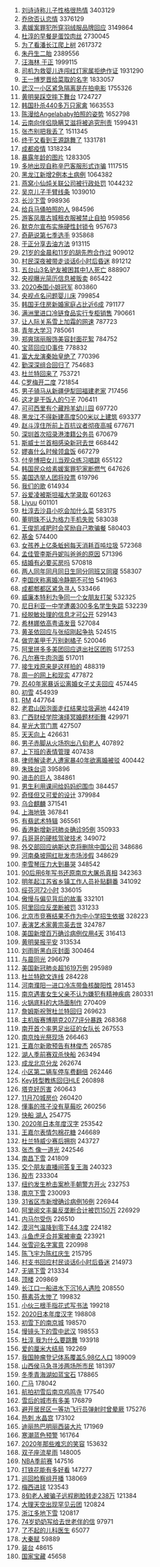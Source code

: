1. [刘诗诗称儿子性格很热情](https://s.weibo.com/weibo?q=%23%E5%88%98%E8%AF%97%E8%AF%97%E7%A7%B0%E5%84%BF%E5%AD%90%E6%80%A7%E6%A0%BC%E5%BE%88%E7%83%AD%E6%83%85%23&Refer=top) 3403129
1. [乔欣否认恋情](https://s.weibo.com/weibo?q=%23%E4%B9%94%E6%AC%A3%E5%90%A6%E8%AE%A4%E6%81%8B%E6%83%85%23&Refer=top) 3376129
1. [素媛案罪犯所穿羽绒服品牌回应](https://s.weibo.com/weibo?q=%23%E7%B4%A0%E5%AA%9B%E6%A1%88%E7%BD%AA%E7%8A%AF%E6%89%80%E7%A9%BF%E7%BE%BD%E7%BB%92%E6%9C%8D%E5%93%81%E7%89%8C%E5%9B%9E%E5%BA%94%23&Refer=top) 3149864
1. [杜淳的早餐是蛋饺肉丝](https://s.weibo.com/weibo?q=%23%E6%9D%9C%E6%B7%B3%E7%9A%84%E6%97%A9%E9%A4%90%E6%98%AF%E8%9B%8B%E9%A5%BA%E8%82%89%E4%B8%9D%23&Refer=top) 2730045
1. [为了看潘长江爬上树](https://s.weibo.com/weibo?q=%23%E4%B8%BA%E4%BA%86%E7%9C%8B%E6%BD%98%E9%95%BF%E6%B1%9F%E7%88%AC%E4%B8%8A%E6%A0%91%23&Refer=top) 2617372
1. [朱丹生二胎](https://s.weibo.com/weibo?q=%E6%9C%B1%E4%B8%B9%E7%94%9F%E4%BA%8C%E8%83%8E&Refer=top) 2389556
1. [汪海林 于正](https://s.weibo.com/weibo?q=%E6%B1%AA%E6%B5%B7%E6%9E%97%20%E4%BA%8E%E6%AD%A3&Refer=top) 1999115
1. [司机为救婴儿连闯红灯家属拒绝作证](https://s.weibo.com/weibo?q=%23%E5%8F%B8%E6%9C%BA%E4%B8%BA%E6%95%91%E5%A9%B4%E5%84%BF%E8%BF%9E%E9%97%AF%E7%BA%A2%E7%81%AF%E5%AE%B6%E5%B1%9E%E6%8B%92%E7%BB%9D%E4%BD%9C%E8%AF%81%23&Refer=top) 1931290
1. [王一博罗晋给菜取的名字](https://s.weibo.com/weibo?q=%23%E7%8E%8B%E4%B8%80%E5%8D%9A%E7%BD%97%E6%99%8B%E7%BB%99%E8%8F%9C%E5%8F%96%E7%9A%84%E5%90%8D%E5%AD%97%23&Refer=top) 1833057
1. [武汉一小区紧急隔离是在拍电影](https://s.weibo.com/weibo?q=%E6%AD%A6%E6%B1%89%E4%B8%80%E5%B0%8F%E5%8C%BA%E7%B4%A7%E6%80%A5%E9%9A%94%E7%A6%BB%E6%98%AF%E5%9C%A8%E6%8B%8D%E7%94%B5%E5%BD%B1&Refer=top) 1755326
1. [黄明昊踩空摔下舞台](https://s.weibo.com/weibo?q=%23%E9%BB%84%E6%98%8E%E6%98%8A%E8%B8%A9%E7%A9%BA%E6%91%94%E4%B8%8B%E8%88%9E%E5%8F%B0%23&Refer=top) 1724727
1. [韩国扑杀440多万只家禽](https://s.weibo.com/weibo?q=%23%E9%9F%A9%E5%9B%BD%E6%89%91%E6%9D%80440%E5%A4%9A%E4%B8%87%E5%8F%AA%E5%AE%B6%E7%A6%BD%23&Refer=top) 1663553
1. [陈漫给Angelababy拍照的姿势](https://s.weibo.com/weibo?q=%23%E9%99%88%E6%BC%AB%E7%BB%99Angelababy%E6%8B%8D%E7%85%A7%E7%9A%84%E5%A7%BF%E5%8A%BF%23&Refer=top) 1652798
1. [云南向伴侣隐瞒艾滋将被追究刑责](https://s.weibo.com/weibo?q=%23%E4%BA%91%E5%8D%97%E5%90%91%E4%BC%B4%E4%BE%A3%E9%9A%90%E7%9E%92%E8%89%BE%E6%BB%8B%E5%B0%86%E8%A2%AB%E8%BF%BD%E7%A9%B6%E5%88%91%E8%B4%A3%23&Refer=top) 1599431
1. [张杰别把我丢了](https://s.weibo.com/weibo?q=%23%E5%BC%A0%E6%9D%B0%E5%88%AB%E6%8A%8A%E6%88%91%E4%B8%A2%E4%BA%86%23&Refer=top) 1511345
1. [终于又看到王源跳舞了](https://s.weibo.com/weibo?q=%E7%BB%88%E4%BA%8E%E5%8F%88%E7%9C%8B%E5%88%B0%E7%8E%8B%E6%BA%90%E8%B7%B3%E8%88%9E%E4%BA%86&Refer=top) 1331781
1. [成都疫情](https://s.weibo.com/weibo?q=%E6%88%90%E9%83%BD%E7%96%AB%E6%83%85&Refer=top) 1318234
1. [暴露年龄的图片](https://s.weibo.com/weibo?q=%23%E6%9A%B4%E9%9C%B2%E5%B9%B4%E9%BE%84%E7%9A%84%E5%9B%BE%E7%89%87%23&Refer=top) 1283305
1. [多地出现自称辛巴客服形式诈骗](https://s.weibo.com/weibo?q=%E5%A4%9A%E5%9C%B0%E5%87%BA%E7%8E%B0%E8%87%AA%E7%A7%B0%E8%BE%9B%E5%B7%B4%E5%AE%A2%E6%9C%8D%E5%BD%A2%E5%BC%8F%E8%AF%88%E9%AA%97&Refer=top) 1117515
1. [黑龙江新增2例本土病例](https://s.weibo.com/weibo?q=%23%E9%BB%91%E9%BE%99%E6%B1%9F%E6%96%B0%E5%A2%9E2%E4%BE%8B%E6%9C%AC%E5%9C%9F%E7%97%85%E4%BE%8B%23&Refer=top) 1064382
1. [燕窝小仙炖关联公司被行政处罚](https://s.weibo.com/weibo?q=%E7%87%95%E7%AA%9D%E5%B0%8F%E4%BB%99%E7%82%96%E5%85%B3%E8%81%94%E5%85%AC%E5%8F%B8%E8%A2%AB%E8%A1%8C%E6%94%BF%E5%A4%84%E7%BD%9A&Refer=top) 1044232
1. [吴京儿子手臂线条](https://s.weibo.com/weibo?q=%23%E5%90%B4%E4%BA%AC%E5%84%BF%E5%AD%90%E6%89%8B%E8%87%82%E7%BA%BF%E6%9D%A1%23&Refer=top) 1039010
1. [长沙下雪](https://s.weibo.com/weibo?q=%E9%95%BF%E6%B2%99%E4%B8%8B%E9%9B%AA&Refer=top) 998936
1. [给兵马俑拍照的人](https://s.weibo.com/weibo?q=%23%E7%BB%99%E5%85%B5%E9%A9%AC%E4%BF%91%E6%8B%8D%E7%85%A7%E7%9A%84%E4%BA%BA%23&Refer=top) 984596
1. [游客凤凰古城租衣服被禁止自拍](https://s.weibo.com/weibo?q=%23%E6%B8%B8%E5%AE%A2%E5%87%A4%E5%87%B0%E5%8F%A4%E5%9F%8E%E7%A7%9F%E8%A1%A3%E6%9C%8D%E8%A2%AB%E7%A6%81%E6%AD%A2%E8%87%AA%E6%8B%8D%23&Refer=top) 959856
1. [默克尔宣布实施硬性封锁令](https://s.weibo.com/weibo?q=%E9%BB%98%E5%85%8B%E5%B0%94%E5%AE%A3%E5%B8%83%E5%AE%9E%E6%96%BD%E7%A1%AC%E6%80%A7%E5%B0%81%E9%94%81%E4%BB%A4&Refer=top) 957673
1. [奇葩说第七季选手](https://s.weibo.com/weibo?q=%23%E5%A5%87%E8%91%A9%E8%AF%B4%E7%AC%AC%E4%B8%83%E5%AD%A3%E9%80%89%E6%89%8B%23&Refer=top) 935868
1. [于正分享去油方法](https://s.weibo.com/weibo?q=%23%E4%BA%8E%E6%AD%A3%E5%88%86%E4%BA%AB%E5%8E%BB%E6%B2%B9%E6%96%B9%E6%B3%95%23&Refer=top) 913115
1. [21岁的金晨和11岁的胡先煦合作过](https://s.weibo.com/weibo?q=%2321%E5%B2%81%E7%9A%84%E9%87%91%E6%99%A8%E5%92%8C11%E5%B2%81%E7%9A%84%E8%83%A1%E5%85%88%E7%85%A6%E5%90%88%E4%BD%9C%E8%BF%87%23&Refer=top) 909012
1. [村民深夜被带走谈话6小时后昏迷](https://s.weibo.com/weibo?q=%E6%9D%91%E6%B0%91%E6%B7%B1%E5%A4%9C%E8%A2%AB%E5%B8%A6%E8%B5%B0%E8%B0%88%E8%AF%9D6%E5%B0%8F%E6%97%B6%E5%90%8E%E6%98%8F%E8%BF%B7&Refer=top) 891212
1. [五台山3名驴友被困其中1人死亡](https://s.weibo.com/weibo?q=%23%E4%BA%94%E5%8F%B0%E5%B1%B13%E5%90%8D%E9%A9%B4%E5%8F%8B%E8%A2%AB%E5%9B%B0%E5%85%B6%E4%B8%AD1%E4%BA%BA%E6%AD%BB%E4%BA%A1%23&Refer=top) 888907
1. [央视曝光简历信息被贩卖](https://s.weibo.com/weibo?q=%23%E5%A4%AE%E8%A7%86%E6%9B%9D%E5%85%89%E7%AE%80%E5%8E%86%E4%BF%A1%E6%81%AF%E8%A2%AB%E8%B4%A9%E5%8D%96%23&Refer=top) 865422
1. [2020泰国小姐冠军](https://s.weibo.com/weibo?q=2020%E6%B3%B0%E5%9B%BD%E5%B0%8F%E5%A7%90%E5%86%A0%E5%86%9B&Refer=top) 803860
1. [央视点名问题婴儿床](https://s.weibo.com/weibo?q=%23%E5%A4%AE%E8%A7%86%E7%82%B9%E5%90%8D%E9%97%AE%E9%A2%98%E5%A9%B4%E5%84%BF%E5%BA%8A%23&Refer=top) 799854
1. [韩国无住房新婚家庭占比近6成](https://s.weibo.com/weibo?q=%E9%9F%A9%E5%9B%BD%E6%97%A0%E4%BD%8F%E6%88%BF%E6%96%B0%E5%A9%9A%E5%AE%B6%E5%BA%AD%E5%8D%A0%E6%AF%94%E8%BF%916%E6%88%90&Refer=top) 791177
1. [满洲里进口冷链食品实行专柜销售](https://s.weibo.com/weibo?q=%23%E6%BB%A1%E6%B4%B2%E9%87%8C%E8%BF%9B%E5%8F%A3%E5%86%B7%E9%93%BE%E9%A3%9F%E5%93%81%E5%AE%9E%E8%A1%8C%E4%B8%93%E6%9F%9C%E9%94%80%E5%94%AE%23&Refer=top) 790661
1. [让人际关系雪上加霜的网速](https://s.weibo.com/weibo?q=%23%E8%AE%A9%E4%BA%BA%E9%99%85%E5%85%B3%E7%B3%BB%E9%9B%AA%E4%B8%8A%E5%8A%A0%E9%9C%9C%E7%9A%84%E7%BD%91%E9%80%9F%23&Refer=top) 787723
1. [青年大学习](https://s.weibo.com/weibo?q=%E9%9D%92%E5%B9%B4%E5%A4%A7%E5%AD%A6%E4%B9%A0&Refer=top) 785061
1. [郑爽瑞丽服饰美容封面花絮](https://s.weibo.com/weibo?q=%23%E9%83%91%E7%88%BD%E7%91%9E%E4%B8%BD%E6%9C%8D%E9%A5%B0%E7%BE%8E%E5%AE%B9%E5%B0%81%E9%9D%A2%E8%8A%B1%E7%B5%AE%23&Refer=top) 784752
1. [宝蓝回应ID事件](https://s.weibo.com/weibo?q=%E5%AE%9D%E8%93%9D%E5%9B%9E%E5%BA%94ID%E4%BA%8B%E4%BB%B6&Refer=top) 778832
1. [富大龙演秦始皇绝了](https://s.weibo.com/weibo?q=%23%E5%AF%8C%E5%A4%A7%E9%BE%99%E6%BC%94%E7%A7%A6%E5%A7%8B%E7%9A%87%E7%BB%9D%E4%BA%86%23&Refer=top) 770396
1. [勤深深组合回归了](https://s.weibo.com/weibo?q=%23%E5%8B%A4%E6%B7%B1%E6%B7%B1%E7%BB%84%E5%90%88%E5%9B%9E%E5%BD%92%E4%BA%86%23&Refer=top) 754683
1. [杜兰特回来了](https://s.weibo.com/weibo?q=%E6%9D%9C%E5%85%B0%E7%89%B9%E5%9B%9E%E6%9D%A5%E4%BA%86&Refer=top) 753721
1. [C罗梅开二度](https://s.weibo.com/weibo?q=C%E7%BD%97%E6%A2%85%E5%BC%80%E4%BA%8C%E5%BA%A6&Refer=top) 721854
1. [男子骑马从新疆伊犁回福建老家](https://s.weibo.com/weibo?q=%E7%94%B7%E5%AD%90%E9%AA%91%E9%A9%AC%E4%BB%8E%E6%96%B0%E7%96%86%E4%BC%8A%E7%8A%81%E5%9B%9E%E7%A6%8F%E5%BB%BA%E8%80%81%E5%AE%B6&Refer=top) 717456
1. [这才是干饭人的勺子](https://s.weibo.com/weibo?q=%23%E8%BF%99%E6%89%8D%E6%98%AF%E5%B9%B2%E9%A5%AD%E4%BA%BA%E7%9A%84%E5%8B%BA%E5%AD%90%23&Refer=top) 706411
1. [可可西里有个藏羚羊幼儿园](https://s.weibo.com/weibo?q=%23%E5%8F%AF%E5%8F%AF%E8%A5%BF%E9%87%8C%E6%9C%89%E4%B8%AA%E8%97%8F%E7%BE%9A%E7%BE%8A%E5%B9%BC%E5%84%BF%E5%9B%AD%23&Refer=top) 697720
1. [黑龙江不得新建高度500米以上建筑](https://s.weibo.com/weibo?q=%23%E9%BB%91%E9%BE%99%E6%B1%9F%E4%B8%8D%E5%BE%97%E6%96%B0%E5%BB%BA%E9%AB%98%E5%BA%A6500%E7%B1%B3%E4%BB%A5%E4%B8%8A%E5%BB%BA%E7%AD%91%23&Refer=top) 693377
1. [赵斗淳住所前上百抗议者彻夜高喊](https://s.weibo.com/weibo?q=%23%E8%B5%B5%E6%96%97%E6%B7%B3%E4%BD%8F%E6%89%80%E5%89%8D%E4%B8%8A%E7%99%BE%E6%8A%97%E8%AE%AE%E8%80%85%E5%BD%BB%E5%A4%9C%E9%AB%98%E5%96%8A%23&Refer=top) 677671
1. [深圳首次招录港澳籍公务员](https://s.weibo.com/weibo?q=%E6%B7%B1%E5%9C%B3%E9%A6%96%E6%AC%A1%E6%8B%9B%E5%BD%95%E6%B8%AF%E6%BE%B3%E7%B1%8D%E5%85%AC%E5%8A%A1%E5%91%98&Refer=top) 670679
1. [斯威士兰首相感染新冠去世](https://s.weibo.com/weibo?q=%E6%96%AF%E5%A8%81%E5%A3%AB%E5%85%B0%E9%A6%96%E7%9B%B8%E6%84%9F%E6%9F%93%E6%96%B0%E5%86%A0%E5%8E%BB%E4%B8%96&Refer=top) 668442
1. [嫪毐什么时候领盒饭](https://s.weibo.com/weibo?q=%23%E5%AB%AA%E6%AF%90%E4%BB%80%E4%B9%88%E6%97%B6%E5%80%99%E9%A2%86%E7%9B%92%E9%A5%AD%23&Refer=top) 667279
1. [付辛博把女儿当观众练习唱跳](https://s.weibo.com/weibo?q=%23%E4%BB%98%E8%BE%9B%E5%8D%9A%E6%8A%8A%E5%A5%B3%E5%84%BF%E5%BD%93%E8%A7%82%E4%BC%97%E7%BB%83%E4%B9%A0%E5%94%B1%E8%B7%B3%23&Refer=top) 655122
1. [韩国民众给素媛案罪犯家断燃气](https://s.weibo.com/weibo?q=%23%E9%9F%A9%E5%9B%BD%E6%B0%91%E4%BC%97%E7%BB%99%E7%B4%A0%E5%AA%9B%E6%A1%88%E7%BD%AA%E7%8A%AF%E5%AE%B6%E6%96%AD%E7%87%83%E6%B0%94%23&Refer=top) 647626
1. [美国选举人团将投票](https://s.weibo.com/weibo?q=%23%E7%BE%8E%E5%9B%BD%E9%80%89%E4%B8%BE%E4%BA%BA%E5%9B%A2%E5%B0%86%E6%8A%95%E7%A5%A8%23&Refer=top) 619796
1. [我们的歌](https://s.weibo.com/weibo?q=%E6%88%91%E4%BB%AC%E7%9A%84%E6%AD%8C&Refer=top) 614934
1. [谷爱凌被斯坦福大学录取](https://s.weibo.com/weibo?q=%E8%B0%B7%E7%88%B1%E5%87%8C%E8%A2%AB%E6%96%AF%E5%9D%A6%E7%A6%8F%E5%A4%A7%E5%AD%A6%E5%BD%95%E5%8F%96&Refer=top) 601263
1. [Liyuu](https://s.weibo.com/weibo?q=Liyuu&Refer=top) 601101
1. [杜淳去沙县小吃会加什么菜](https://s.weibo.com/weibo?q=%23%E6%9D%9C%E6%B7%B3%E5%8E%BB%E6%B2%99%E5%8E%BF%E5%B0%8F%E5%90%83%E4%BC%9A%E5%8A%A0%E4%BB%80%E4%B9%88%E8%8F%9C%23&Refer=top) 583175
1. [董明珠不认为格力手机失败](https://s.weibo.com/weibo?q=%E8%91%A3%E6%98%8E%E7%8F%A0%E4%B8%8D%E8%AE%A4%E4%B8%BA%E6%A0%BC%E5%8A%9B%E6%89%8B%E6%9C%BA%E5%A4%B1%E8%B4%A5&Refer=top) 583038
1. [王俊凯减肥时会奖励自己欺骗餐](https://s.weibo.com/weibo?q=%23%E7%8E%8B%E4%BF%8A%E5%87%AF%E5%87%8F%E8%82%A5%E6%97%B6%E4%BC%9A%E5%A5%96%E5%8A%B1%E8%87%AA%E5%B7%B1%E6%AC%BA%E9%AA%97%E9%A4%90%23&Refer=top) 580403
1. [基金](https://s.weibo.com/weibo?q=%E5%9F%BA%E9%87%91&Refer=top) 574400
1. [女孩养上亿条蚯蚓每天消耗百吨垃圾](https://s.weibo.com/weibo?q=%23%E5%A5%B3%E5%AD%A9%E5%85%BB%E4%B8%8A%E4%BA%BF%E6%9D%A1%E8%9A%AF%E8%9A%93%E6%AF%8F%E5%A4%A9%E6%B6%88%E8%80%97%E7%99%BE%E5%90%A8%E5%9E%83%E5%9C%BE%23&Refer=top) 572368
1. [孟佳管李斯丹妮叫爸爸的原因](https://s.weibo.com/weibo?q=%23%E5%AD%9F%E4%BD%B3%E7%AE%A1%E6%9D%8E%E6%96%AF%E4%B8%B9%E5%A6%AE%E5%8F%AB%E7%88%B8%E7%88%B8%E7%9A%84%E5%8E%9F%E5%9B%A0%23&Refer=top) 571396
1. [结婚有必要买房吗](https://s.weibo.com/weibo?q=%23%E7%BB%93%E5%A9%9A%E6%9C%89%E5%BF%85%E8%A6%81%E4%B9%B0%E6%88%BF%E5%90%97%23&Refer=top) 570818
1. [两人同年同月同日生同分同班又同寝](https://s.weibo.com/weibo?q=%23%E4%B8%A4%E4%BA%BA%E5%90%8C%E5%B9%B4%E5%90%8C%E6%9C%88%E5%90%8C%E6%97%A5%E7%94%9F%E5%90%8C%E5%88%86%E5%90%8C%E7%8F%AD%E5%8F%88%E5%90%8C%E5%AF%9D%23&Refer=top) 558307
1. [李国庆称离婚冷静期不可怕](https://s.weibo.com/weibo?q=%E6%9D%8E%E5%9B%BD%E5%BA%86%E7%A7%B0%E7%A6%BB%E5%A9%9A%E5%86%B7%E9%9D%99%E6%9C%9F%E4%B8%8D%E5%8F%AF%E6%80%95&Refer=top) 541963
1. [成都郫都区紧急寻人](https://s.weibo.com/weibo?q=%23%E6%88%90%E9%83%BD%E9%83%AB%E9%83%BD%E5%8C%BA%E7%B4%A7%E6%80%A5%E5%AF%BB%E4%BA%BA%23&Refer=top) 533466
1. [威廉本特利为争同一个女朋友打架](https://s.weibo.com/weibo?q=%E5%A8%81%E5%BB%89%E6%9C%AC%E7%89%B9%E5%88%A9%E4%B8%BA%E4%BA%89%E5%90%8C%E4%B8%80%E4%B8%AA%E5%A5%B3%E6%9C%8B%E5%8F%8B%E6%89%93%E6%9E%B6&Refer=top) 532325
1. [尼日利亚一中学遭袭300多名学生失踪](https://s.weibo.com/weibo?q=%23%E5%B0%BC%E6%97%A5%E5%88%A9%E4%BA%9A%E4%B8%80%E4%B8%AD%E5%AD%A6%E9%81%AD%E8%A2%AD300%E5%A4%9A%E5%90%8D%E5%AD%A6%E7%94%9F%E5%A4%B1%E8%B8%AA%23&Refer=top) 532239
1. [经脱敏处理的信息才可公开](https://s.weibo.com/weibo?q=%23%E7%BB%8F%E8%84%B1%E6%95%8F%E5%A4%84%E7%90%86%E7%9A%84%E4%BF%A1%E6%81%AF%E6%89%8D%E5%8F%AF%E5%85%AC%E5%BC%80%23&Refer=top) 529143
1. [希林娜依高粤语发音](https://s.weibo.com/weibo?q=%E5%B8%8C%E6%9E%97%E5%A8%9C%E4%BE%9D%E9%AB%98%E7%B2%A4%E8%AF%AD%E5%8F%91%E9%9F%B3&Refer=top) 527084
1. [黄圣依回应与张绍刚起争执](https://s.weibo.com/weibo?q=%E9%BB%84%E5%9C%A3%E4%BE%9D%E5%9B%9E%E5%BA%94%E4%B8%8E%E5%BC%A0%E7%BB%8D%E5%88%9A%E8%B5%B7%E4%BA%89%E6%89%A7&Refer=top) 524515
1. [做完美甲千万别剥橘子](https://s.weibo.com/weibo?q=%23%E5%81%9A%E5%AE%8C%E7%BE%8E%E7%94%B2%E5%8D%83%E4%B8%87%E5%88%AB%E5%89%A5%E6%A9%98%E5%AD%90%23&Refer=top) 520046
1. [阿里拼多多美团回应退出社区团购](https://s.weibo.com/weibo?q=%23%E9%98%BF%E9%87%8C%E6%8B%BC%E5%A4%9A%E5%A4%9A%E7%BE%8E%E5%9B%A2%E5%9B%9E%E5%BA%94%E9%80%80%E5%87%BA%E7%A4%BE%E5%8C%BA%E5%9B%A2%E8%B4%AD%23&Refer=top) 517253
1. [凡尔赛牛肉泡面](https://s.weibo.com/weibo?q=%23%E5%87%A1%E5%B0%94%E8%B5%9B%E7%89%9B%E8%82%89%E6%B3%A1%E9%9D%A2%23&Refer=top) 517011
1. [接生戏原来是这样拍的](https://s.weibo.com/weibo?q=%23%E6%8E%A5%E7%94%9F%E6%88%8F%E5%8E%9F%E6%9D%A5%E6%98%AF%E8%BF%99%E6%A0%B7%E6%8B%8D%E7%9A%84%23&Refer=top) 488319
1. [周一的网上和现实](https://s.weibo.com/weibo?q=%23%E5%91%A8%E4%B8%80%E7%9A%84%E7%BD%91%E4%B8%8A%E5%92%8C%E7%8E%B0%E5%AE%9E%23&Refer=top) 477872
1. [忍40年家暴诉讼离婚女子丈夫回应](https://s.weibo.com/weibo?q=%23%E5%BF%8D40%E5%B9%B4%E5%AE%B6%E6%9A%B4%E8%AF%89%E8%AE%BC%E7%A6%BB%E5%A9%9A%E5%A5%B3%E5%AD%90%E4%B8%88%E5%A4%AB%E5%9B%9E%E5%BA%94%23&Refer=top) 457445
1. [初雪](https://s.weibo.com/weibo?q=%E5%88%9D%E9%9B%AA&Refer=top) 454939
1. [RM](https://s.weibo.com/weibo?q=RM&Refer=top) 447764
1. [老君山因泡面走红结果垃圾遍地](https://s.weibo.com/weibo?q=%E8%80%81%E5%90%9B%E5%B1%B1%E5%9B%A0%E6%B3%A1%E9%9D%A2%E8%B5%B0%E7%BA%A2%E7%BB%93%E6%9E%9C%E5%9E%83%E5%9C%BE%E9%81%8D%E5%9C%B0&Refer=top) 442419
1. [广西财经学院演绎冥婚题材街舞](https://s.weibo.com/weibo?q=%23%E5%B9%BF%E8%A5%BF%E8%B4%A2%E7%BB%8F%E5%AD%A6%E9%99%A2%E6%BC%94%E7%BB%8E%E5%86%A5%E5%A9%9A%E9%A2%98%E6%9D%90%E8%A1%97%E8%88%9E%23&Refer=top) 429971
1. [星光大赏门票](https://s.weibo.com/weibo?q=%E6%98%9F%E5%85%89%E5%A4%A7%E8%B5%8F%E9%97%A8%E7%A5%A8&Refer=top) 427507
1. [天天向上](https://s.weibo.com/weibo?q=%E5%A4%A9%E5%A4%A9%E5%90%91%E4%B8%8A&Refer=top) 426631
1. [男子赤脚从火场抱出八旬老人](https://s.weibo.com/weibo?q=%E7%94%B7%E5%AD%90%E8%B5%A4%E8%84%9A%E4%BB%8E%E7%81%AB%E5%9C%BA%E6%8A%B1%E5%87%BA%E5%85%AB%E6%97%AC%E8%80%81%E4%BA%BA&Refer=top) 407892
1. [上下班的表情管理](https://s.weibo.com/weibo?q=%E4%B8%8A%E4%B8%8B%E7%8F%AD%E7%9A%84%E8%A1%A8%E6%83%85%E7%AE%A1%E7%90%86&Refer=top) 407438
1. [律师解读老人遭家暴40年欲离婚被驳](https://s.weibo.com/weibo?q=%23%E5%BE%8B%E5%B8%88%E8%A7%A3%E8%AF%BB%E8%80%81%E4%BA%BA%E9%81%AD%E5%AE%B6%E6%9A%B440%E5%B9%B4%E6%AC%B2%E7%A6%BB%E5%A9%9A%E8%A2%AB%E9%A9%B3%23&Refer=top) 400442
1. [朱珠台词](https://s.weibo.com/weibo?q=%E6%9C%B1%E7%8F%A0%E5%8F%B0%E8%AF%8D&Refer=top) 395896
1. [进击的巨人](https://s.weibo.com/weibo?q=%E8%BF%9B%E5%87%BB%E7%9A%84%E5%B7%A8%E4%BA%BA&Refer=top) 384861
1. [男生利用课间给妈妈织围巾](https://s.weibo.com/weibo?q=%E7%94%B7%E7%94%9F%E5%88%A9%E7%94%A8%E8%AF%BE%E9%97%B4%E7%BB%99%E5%A6%88%E5%A6%88%E7%BB%87%E5%9B%B4%E5%B7%BE&Refer=top) 384457
1. [奇怪但又可爱的设计](https://s.weibo.com/weibo?q=%23%E5%A5%87%E6%80%AA%E4%BD%86%E5%8F%88%E5%8F%AF%E7%88%B1%E7%9A%84%E8%AE%BE%E8%AE%A1%23&Refer=top) 379984
1. [乌合麒麟](https://s.weibo.com/weibo?q=%E4%B9%8C%E5%90%88%E9%BA%92%E9%BA%9F&Refer=top) 371541
1. [上海地铁](https://s.weibo.com/weibo?q=%E4%B8%8A%E6%B5%B7%E5%9C%B0%E9%93%81&Refer=top) 367841
1. [有翡武术特辑](https://s.weibo.com/weibo?q=%E6%9C%89%E7%BF%A1%E6%AD%A6%E6%9C%AF%E7%89%B9%E8%BE%91&Refer=top) 365561
1. [香港新增新冠肺炎确诊95例](https://s.weibo.com/weibo?q=%23%E9%A6%99%E6%B8%AF%E6%96%B0%E5%A2%9E%E6%96%B0%E5%86%A0%E8%82%BA%E7%82%8E%E7%A1%AE%E8%AF%8A95%E4%BE%8B%23&Refer=top) 350933
1. [兵哥哥的硬核驾驶技术](https://s.weibo.com/weibo?q=%23%E5%85%B5%E5%93%A5%E5%93%A5%E7%9A%84%E7%A1%AC%E6%A0%B8%E9%A9%BE%E9%A9%B6%E6%8A%80%E6%9C%AF%23&Refer=top) 349072
1. [外交部回应纳斯达克将删除中国公司](https://s.weibo.com/weibo?q=%23%E5%A4%96%E4%BA%A4%E9%83%A8%E5%9B%9E%E5%BA%94%E7%BA%B3%E6%96%AF%E8%BE%BE%E5%85%8B%E5%B0%86%E5%88%A0%E9%99%A4%E4%B8%AD%E5%9B%BD%E5%85%AC%E5%8F%B8%23&Refer=top) 348686
1. [河南桑坡网红批发市场涉假](https://s.weibo.com/weibo?q=%23%E6%B2%B3%E5%8D%97%E6%A1%91%E5%9D%A1%E7%BD%91%E7%BA%A2%E6%89%B9%E5%8F%91%E5%B8%82%E5%9C%BA%E6%B6%89%E5%81%87%23&Refer=top) 348629
1. [李雪琴压力大到暴哭](https://s.weibo.com/weibo?q=%E6%9D%8E%E9%9B%AA%E7%90%B4%E5%8E%8B%E5%8A%9B%E5%A4%A7%E5%88%B0%E6%9A%B4%E5%93%AD&Refer=top) 348542
1. [90后用6年写书还原南京大屠杀真相](https://s.weibo.com/weibo?q=%2390%E5%90%8E%E7%94%A86%E5%B9%B4%E5%86%99%E4%B9%A6%E8%BF%98%E5%8E%9F%E5%8D%97%E4%BA%AC%E5%A4%A7%E5%B1%A0%E6%9D%80%E7%9C%9F%E7%9B%B8%23&Refer=top) 342363
1. [明年起江苏省乡镇工作人员补贴翻番](https://s.weibo.com/weibo?q=%23%E6%98%8E%E5%B9%B4%E8%B5%B7%E6%B1%9F%E8%8B%8F%E7%9C%81%E4%B9%A1%E9%95%87%E5%B7%A5%E4%BD%9C%E4%BA%BA%E5%91%98%E8%A1%A5%E8%B4%B4%E7%BF%BB%E7%95%AA%23&Refer=top) 341092
1. [绥芬河72小时](https://s.weibo.com/weibo?q=%23%E7%BB%A5%E8%8A%AC%E6%B2%B372%E5%B0%8F%E6%97%B6%23&Refer=top) 336015
1. [傲慢与偏见背后的故事](https://s.weibo.com/weibo?q=%23%E5%82%B2%E6%85%A2%E4%B8%8E%E5%81%8F%E8%A7%81%E8%83%8C%E5%90%8E%E7%9A%84%E6%95%85%E4%BA%8B%23&Refer=top) 332101
1. [阿里回应反垄断被罚](https://s.weibo.com/weibo?q=%E9%98%BF%E9%87%8C%E5%9B%9E%E5%BA%94%E5%8F%8D%E5%9E%84%E6%96%AD%E8%A2%AB%E7%BD%9A&Refer=top) 331233
1. [北京市竞赛结果不作为中小学招生依据](https://s.weibo.com/weibo?q=%23%E5%8C%97%E4%BA%AC%E5%B8%82%E7%AB%9E%E8%B5%9B%E7%BB%93%E6%9E%9C%E4%B8%8D%E4%BD%9C%E4%B8%BA%E4%B8%AD%E5%B0%8F%E5%AD%A6%E6%8B%9B%E7%94%9F%E4%BE%9D%E6%8D%AE%23&Refer=top) 328223
1. [表演艺术家黄宗英去世](https://s.weibo.com/weibo?q=%E8%A1%A8%E6%BC%94%E8%89%BA%E6%9C%AF%E5%AE%B6%E9%BB%84%E5%AE%97%E8%8B%B1%E5%8E%BB%E4%B8%96&Refer=top) 324787
1. [美国新增百万确诊病例仅用4天](https://s.weibo.com/weibo?q=%E7%BE%8E%E5%9B%BD%E6%96%B0%E5%A2%9E%E7%99%BE%E4%B8%87%E7%A1%AE%E8%AF%8A%E7%97%85%E4%BE%8B%E4%BB%85%E7%94%A84%E5%A4%A9&Refer=top) 316413
1. [黄明昊报平安](https://s.weibo.com/weibo?q=%23%E9%BB%84%E6%98%8E%E6%98%8A%E6%8A%A5%E5%B9%B3%E5%AE%89%23&Refer=top) 313534
1. [刘雨昕黑白灰封面](https://s.weibo.com/weibo?q=%23%E5%88%98%E9%9B%A8%E6%98%95%E9%BB%91%E7%99%BD%E7%81%B0%E5%B0%81%E9%9D%A2%23&Refer=top) 300464
1. [与晨同光](https://s.weibo.com/weibo?q=%E4%B8%8E%E6%99%A8%E5%90%8C%E5%85%89&Refer=top) 296679
1. [美国新冠肺炎超1619万例](https://s.weibo.com/weibo?q=%23%E7%BE%8E%E5%9B%BD%E6%96%B0%E5%86%A0%E8%82%BA%E7%82%8E%E8%B6%851619%E4%B8%87%E4%BE%8B%23&Refer=top) 295989
1. [杜兰特欧文连线](https://s.weibo.com/weibo?q=%E6%9D%9C%E5%85%B0%E7%89%B9%E6%AC%A7%E6%96%87%E8%BF%9E%E7%BA%BF&Refer=top) 284228
1. [河南濮阳一进口冷冻带鱼核酸阳性](https://s.weibo.com/weibo?q=%23%E6%B2%B3%E5%8D%97%E6%BF%AE%E9%98%B3%E4%B8%80%E8%BF%9B%E5%8F%A3%E5%86%B7%E5%86%BB%E5%B8%A6%E9%B1%BC%E6%A0%B8%E9%85%B8%E9%98%B3%E6%80%A7%23&Refer=top) 281453
1. [南京遇害女生父亲不认为嫌犯有精神疾病](https://s.weibo.com/weibo?q=%23%E5%8D%97%E4%BA%AC%E9%81%87%E5%AE%B3%E5%A5%B3%E7%94%9F%E7%88%B6%E4%BA%B2%E4%B8%8D%E8%AE%A4%E4%B8%BA%E5%AB%8C%E7%8A%AF%E6%9C%89%E7%B2%BE%E7%A5%9E%E7%96%BE%E7%97%85%23&Refer=top) 280331
1. [火锅底料的大场面制作](https://s.weibo.com/weibo?q=%23%E7%81%AB%E9%94%85%E5%BA%95%E6%96%99%E7%9A%84%E5%A4%A7%E5%9C%BA%E9%9D%A2%E5%88%B6%E4%BD%9C%23&Refer=top) 270409
1. [詹姆斯祝贺杜兰特回归](https://s.weibo.com/weibo?q=%E8%A9%B9%E5%A7%86%E6%96%AF%E7%A5%9D%E8%B4%BA%E6%9D%9C%E5%85%B0%E7%89%B9%E5%9B%9E%E5%BD%92&Refer=top) 269623
1. [主机版赛博朋克2077评分暴跌](https://s.weibo.com/weibo?q=%E4%B8%BB%E6%9C%BA%E7%89%88%E8%B5%9B%E5%8D%9A%E6%9C%8B%E5%85%8B2077%E8%AF%84%E5%88%86%E6%9A%B4%E8%B7%8C&Refer=top) 268368
1. [南开首个率男足出征的女队长](https://s.weibo.com/weibo?q=%23%E5%8D%97%E5%BC%80%E9%A6%96%E4%B8%AA%E7%8E%87%E7%94%B7%E8%B6%B3%E5%87%BA%E5%BE%81%E7%9A%84%E5%A5%B3%E9%98%9F%E9%95%BF%23&Refer=top) 267553
1. [南京烛光祭现场](https://s.weibo.com/weibo?q=%23%E5%8D%97%E4%BA%AC%E7%83%9B%E5%85%89%E7%A5%AD%E7%8E%B0%E5%9C%BA%23&Refer=top) 266463
1. [王嘉尔新歌预告有林俊杰](https://s.weibo.com/weibo?q=%E7%8E%8B%E5%98%89%E5%B0%94%E6%96%B0%E6%AD%8C%E9%A2%84%E5%91%8A%E6%9C%89%E6%9E%97%E4%BF%8A%E6%9D%B0&Refer=top) 265785
1. [湖人季前赛双杀快船](https://s.weibo.com/weibo?q=%E6%B9%96%E4%BA%BA%E5%AD%A3%E5%89%8D%E8%B5%9B%E5%8F%8C%E6%9D%80%E5%BF%AB%E8%88%B9&Refer=top) 263494
1. [成龙北京分龙](https://s.weibo.com/weibo?q=%E6%88%90%E9%BE%99%E5%8C%97%E4%BA%AC%E5%88%86%E9%BE%99&Refer=top) 262674
1. [小区第二辆车停车费翻倍](https://s.weibo.com/weibo?q=%E5%B0%8F%E5%8C%BA%E7%AC%AC%E4%BA%8C%E8%BE%86%E8%BD%A6%E5%81%9C%E8%BD%A6%E8%B4%B9%E7%BF%BB%E5%80%8D&Refer=top) 262446
1. [Key转型教练回归HLE](https://s.weibo.com/weibo?q=%23Key%E8%BD%AC%E5%9E%8B%E6%95%99%E7%BB%83%E5%9B%9E%E5%BD%92HLE%23&Refer=top) 260898
1. [塔克好厉害](https://s.weibo.com/weibo?q=%E5%A1%94%E5%85%8B%E5%A5%BD%E5%8E%89%E5%AE%B3&Refer=top) 260643
1. [11月70城房价](https://s.weibo.com/weibo?q=%2311%E6%9C%8870%E5%9F%8E%E6%88%BF%E4%BB%B7%23&Refer=top) 260420
1. [懂事的孩子没有草莓吃](https://s.weibo.com/weibo?q=%23%E6%87%82%E4%BA%8B%E7%9A%84%E5%AD%A9%E5%AD%90%E6%B2%A1%E6%9C%89%E8%8D%89%E8%8E%93%E5%90%83%23&Refer=top) 260256
1. [快船 湖人](https://s.weibo.com/weibo?q=%E5%BF%AB%E8%88%B9%20%E6%B9%96%E4%BA%BA&Refer=top) 254775
1. [2020年日本年度汉字](https://s.weibo.com/weibo?q=2020%E5%B9%B4%E6%97%A5%E6%9C%AC%E5%B9%B4%E5%BA%A6%E6%B1%89%E5%AD%97&Refer=top) 253542
1. [王嘉尔表情包棉花糖](https://s.weibo.com/weibo?q=%23%E7%8E%8B%E5%98%89%E5%B0%94%E8%A1%A8%E6%83%85%E5%8C%85%E6%A3%89%E8%8A%B1%E7%B3%96%23&Refer=top) 246689
1. [杜兰特威少赛后拥抱](https://s.weibo.com/weibo?q=%E6%9D%9C%E5%85%B0%E7%89%B9%E5%A8%81%E5%B0%91%E8%B5%9B%E5%90%8E%E6%8B%A5%E6%8A%B1&Refer=top) 243727
1. [张杰 像一道光](https://s.weibo.com/weibo?q=%E5%BC%A0%E6%9D%B0%20%E5%83%8F%E4%B8%80%E9%81%93%E5%85%89&Refer=top) 242546
1. [南昌下雪](https://s.weibo.com/weibo?q=%E5%8D%97%E6%98%8C%E4%B8%8B%E9%9B%AA&Refer=top) 241809
1. [交个朋友直播间答复王海](https://s.weibo.com/weibo?q=%E4%BA%A4%E4%B8%AA%E6%9C%8B%E5%8F%8B%E7%9B%B4%E6%92%AD%E9%97%B4%E7%AD%94%E5%A4%8D%E7%8E%8B%E6%B5%B7&Refer=top) 240323
1. [股市](https://s.weibo.com/weibo?q=%E8%82%A1%E5%B8%82&Refer=top) 233304
1. [纽约发生枪击案枪手朝警方开火](https://s.weibo.com/weibo?q=%E7%BA%BD%E7%BA%A6%E5%8F%91%E7%94%9F%E6%9E%AA%E5%87%BB%E6%A1%88%E6%9E%AA%E6%89%8B%E6%9C%9D%E8%AD%A6%E6%96%B9%E5%BC%80%E7%81%AB&Refer=top) 232753
1. [南京下雪](https://s.weibo.com/weibo?q=%E5%8D%97%E4%BA%AC%E4%B8%8B%E9%9B%AA&Refer=top) 230093
1. [31省区市新增确诊病例16例](https://s.weibo.com/weibo?q=%2331%E7%9C%81%E5%8C%BA%E5%B8%82%E6%96%B0%E5%A2%9E%E7%A1%AE%E8%AF%8A%E7%97%85%E4%BE%8B16%E4%BE%8B%23&Refer=top) 226944
1. [阿里阅文丰巢反垄断合计被罚150万](https://s.weibo.com/weibo?q=%23%E9%98%BF%E9%87%8C%E9%98%85%E6%96%87%E4%B8%B0%E5%B7%A2%E5%8F%8D%E5%9E%84%E6%96%AD%E5%90%88%E8%AE%A1%E8%A2%AB%E7%BD%9A150%E4%B8%87%23&Refer=top) 226929
1. [内马尔受伤](https://s.weibo.com/weibo?q=%E5%86%85%E9%A9%AC%E5%B0%94%E5%8F%97%E4%BC%A4&Refer=top) 226510
1. [漠河气温降到零下44.3度](https://s.weibo.com/weibo?q=%23%E6%BC%A0%E6%B2%B3%E6%B0%94%E6%B8%A9%E9%99%8D%E5%88%B0%E9%9B%B6%E4%B8%8B44.3%E5%BA%A6%23&Refer=top) 224182
1. [斗鱼虎牙合并案被审查](https://s.weibo.com/weibo?q=%23%E6%96%97%E9%B1%BC%E8%99%8E%E7%89%99%E5%90%88%E5%B9%B6%E6%A1%88%E8%A2%AB%E5%AE%A1%E6%9F%A5%23&Refer=top) 223921
1. [张雪迎名字寓意](https://s.weibo.com/weibo?q=%23%E5%BC%A0%E9%9B%AA%E8%BF%8E%E5%90%8D%E5%AD%97%E5%AF%93%E6%84%8F%23&Refer=top) 220998
1. [陈飞宇为陈红庆生](https://s.weibo.com/weibo?q=%23%E9%99%88%E9%A3%9E%E5%AE%87%E4%B8%BA%E9%99%88%E7%BA%A2%E5%BA%86%E7%94%9F%23&Refer=top) 215795
1. [村支书回应村民谈话6小时后昏迷](https://s.weibo.com/weibo?q=%E6%9D%91%E6%94%AF%E4%B9%A6%E5%9B%9E%E5%BA%94%E6%9D%91%E6%B0%91%E8%B0%88%E8%AF%9D6%E5%B0%8F%E6%97%B6%E5%90%8E%E6%98%8F%E8%BF%B7&Refer=top) 214973
1. [无锡下雪](https://s.weibo.com/weibo?q=%E6%97%A0%E9%94%A1%E4%B8%8B%E9%9B%AA&Refer=top) 213334
1. [顶楼](https://s.weibo.com/weibo?q=%E9%A1%B6%E6%A5%BC&Refer=top) 209869
1. [长江口一船进水下沉16人遇险](https://s.weibo.com/weibo?q=%E9%95%BF%E6%B1%9F%E5%8F%A3%E4%B8%80%E8%88%B9%E8%BF%9B%E6%B0%B4%E4%B8%8B%E6%B2%8916%E4%BA%BA%E9%81%87%E9%99%A9&Refer=top) 208550
1. [蔡素芬太惨了](https://s.weibo.com/weibo?q=%23%E8%94%A1%E7%B4%A0%E8%8A%AC%E5%A4%AA%E6%83%A8%E4%BA%86%23&Refer=top) 199832
1. [小伙三根手指花式写书法](https://s.weibo.com/weibo?q=%23%E5%B0%8F%E4%BC%99%E4%B8%89%E6%A0%B9%E6%89%8B%E6%8C%87%E8%8A%B1%E5%BC%8F%E5%86%99%E4%B9%A6%E6%B3%95%23&Refer=top) 199218
1. [2020日本年度汉字](https://s.weibo.com/weibo?q=2020%E6%97%A5%E6%9C%AC%E5%B9%B4%E5%BA%A6%E6%B1%89%E5%AD%97&Refer=top) 198808
1. [初雪下的南京城](https://s.weibo.com/weibo?q=%23%E5%88%9D%E9%9B%AA%E4%B8%8B%E7%9A%84%E5%8D%97%E4%BA%AC%E5%9F%8E%23&Refer=top) 198570
1. [慢镜头下的雪中武汉](https://s.weibo.com/weibo?q=%23%E6%85%A2%E9%95%9C%E5%A4%B4%E4%B8%8B%E7%9A%84%E9%9B%AA%E4%B8%AD%E6%AD%A6%E6%B1%89%23&Refer=top) 198553
1. [杜淳 我为什么要跳舞](https://s.weibo.com/weibo?q=%E6%9D%9C%E6%B7%B3%20%E6%88%91%E4%B8%BA%E4%BB%80%E4%B9%88%E8%A6%81%E8%B7%B3%E8%88%9E&Refer=top) 193918
1. [爱的厘米大结局](https://s.weibo.com/weibo?q=%E7%88%B1%E7%9A%84%E5%8E%98%E7%B1%B3%E5%A4%A7%E7%BB%93%E5%B1%80&Refer=top) 192269
1. [我国肿瘤登记体系覆盖5.98亿人口](https://s.weibo.com/weibo?q=%23%E6%88%91%E5%9B%BD%E8%82%BF%E7%98%A4%E7%99%BB%E8%AE%B0%E4%BD%93%E7%B3%BB%E8%A6%86%E7%9B%965.98%E4%BA%BF%E4%BA%BA%E5%8F%A3%23&Refer=top) 189009
1. [山西侯马急寻涉两场所市民](https://s.weibo.com/weibo?q=%23%E5%B1%B1%E8%A5%BF%E4%BE%AF%E9%A9%AC%E6%80%A5%E5%AF%BB%E6%B6%89%E4%B8%A4%E5%9C%BA%E6%89%80%E5%B8%82%E6%B0%91%23&Refer=top) 181397
1. [冬季青海湖如蓝宝石](https://s.weibo.com/weibo?q=%23%E5%86%AC%E5%AD%A3%E9%9D%92%E6%B5%B7%E6%B9%96%E5%A6%82%E8%93%9D%E5%AE%9D%E7%9F%B3%23&Refer=top) 178865
1. [广马](https://s.weibo.com/weibo?q=%E5%B9%BF%E9%A9%AC&Refer=top) 178042
1. [航拍初雪后南京鸡鸣寺](https://s.weibo.com/weibo?q=%23%E8%88%AA%E6%8B%8D%E5%88%9D%E9%9B%AA%E5%90%8E%E5%8D%97%E4%BA%AC%E9%B8%A1%E9%B8%A3%E5%AF%BA%23&Refer=top) 177540
1. [雪后的城市有多美](https://s.weibo.com/weibo?q=%23%E9%9B%AA%E5%90%8E%E7%9A%84%E5%9F%8E%E5%B8%82%E6%9C%89%E5%A4%9A%E7%BE%8E%23&Refer=top) 176879
1. [避开居民区一等功飞行员弹射时曾晕厥](https://s.weibo.com/weibo?q=%23%E9%81%BF%E5%BC%80%E5%B1%85%E6%B0%91%E5%8C%BA%E4%B8%80%E7%AD%89%E5%8A%9F%E9%A3%9E%E8%A1%8C%E5%91%98%E5%BC%B9%E5%B0%84%E6%97%B6%E6%9B%BE%E6%99%95%E5%8E%A5%23&Refer=top) 175276
1. [热刺 水晶宫](https://s.weibo.com/weibo?q=%E7%83%AD%E5%88%BA%20%E6%B0%B4%E6%99%B6%E5%AE%AB&Refer=top) 173102
1. [迪丽热巴明丽西装大片](https://s.weibo.com/weibo?q=%23%E8%BF%AA%E4%B8%BD%E7%83%AD%E5%B7%B4%E6%98%8E%E4%B8%BD%E8%A5%BF%E8%A3%85%E5%A4%A7%E7%89%87%23&Refer=top) 171969
1. [寒潮蓝色预警](https://s.weibo.com/weibo?q=%23%E5%AF%92%E6%BD%AE%E8%93%9D%E8%89%B2%E9%A2%84%E8%AD%A6%23&Refer=top) 161764
1. [2020年那些难忘的笑容](https://s.weibo.com/weibo?q=%232020%E5%B9%B4%E9%82%A3%E4%BA%9B%E9%9A%BE%E5%BF%98%E7%9A%84%E7%AC%91%E5%AE%B9%23&Refer=top) 153632
1. [双子座流星雨](https://s.weibo.com/weibo?q=%E5%8F%8C%E5%AD%90%E5%BA%A7%E6%B5%81%E6%98%9F%E9%9B%A8&Refer=top) 148005
1. [NBA季前赛](https://s.weibo.com/weibo?q=NBA%E5%AD%A3%E5%89%8D%E8%B5%9B&Refer=top) 147516
1. [打铁花能有多好看](https://s.weibo.com/weibo?q=%23%E6%89%93%E9%93%81%E8%8A%B1%E8%83%BD%E6%9C%89%E5%A4%9A%E5%A5%BD%E7%9C%8B%23&Refer=top) 147277
1. [巡回检察组开播](https://s.weibo.com/weibo?q=%E5%B7%A1%E5%9B%9E%E6%A3%80%E5%AF%9F%E7%BB%84%E5%BC%80%E6%92%AD&Refer=top) 138069
1. [梅西进球](https://s.weibo.com/weibo?q=%E6%A2%85%E8%A5%BF%E8%BF%9B%E7%90%83&Refer=top) 123543
1. [8旬老人被骗子远程刷脸转走238万](https://s.weibo.com/weibo?q=%238%E6%97%AC%E8%80%81%E4%BA%BA%E8%A2%AB%E9%AA%97%E5%AD%90%E8%BF%9C%E7%A8%8B%E5%88%B7%E8%84%B8%E8%BD%AC%E8%B5%B0238%E4%B8%87%23&Refer=top) 121384
1. [大理天空出现罕见云团](https://s.weibo.com/weibo?q=%23%E5%A4%A7%E7%90%86%E5%A4%A9%E7%A9%BA%E5%87%BA%E7%8E%B0%E7%BD%95%E8%A7%81%E4%BA%91%E5%9B%A2%23&Refer=top) 120824
1. [浙江多地下雪](https://s.weibo.com/weibo?q=%23%E6%B5%99%E6%B1%9F%E5%A4%9A%E5%9C%B0%E4%B8%8B%E9%9B%AA%23&Refer=top) 120817
1. [74岁奶奶写给去世老伴的信](https://s.weibo.com/weibo?q=%2374%E5%B2%81%E5%A5%B6%E5%A5%B6%E5%86%99%E7%BB%99%E5%8E%BB%E4%B8%96%E8%80%81%E4%BC%B4%E7%9A%84%E4%BF%A1%23&Refer=top) 97971
1. [了不起的儿科医生](https://s.weibo.com/weibo?q=%E4%BA%86%E4%B8%8D%E8%B5%B7%E7%9A%84%E5%84%BF%E7%A7%91%E5%8C%BB%E7%94%9F&Refer=top) 65077
1. [大秦赋](https://s.weibo.com/weibo?q=%E5%A4%A7%E7%A7%A6%E8%B5%8B&Refer=top) 59889
1. [装台](https://s.weibo.com/weibo?q=%E8%A3%85%E5%8F%B0&Refer=top) 48615
1. [国家宝藏](https://s.weibo.com/weibo?q=%E5%9B%BD%E5%AE%B6%E5%AE%9D%E8%97%8F&Refer=top) 45658